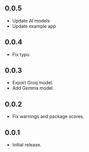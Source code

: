 ## 0.0.5
- Update AI models
- Update example app

## 0.0.4
- Fix typo.

## 0.0.3
- Export Groq model.
- Add Gemma model.

## 0.0.2
- Fix warnings and package scores.

## 0.0.1

- Initial release.
